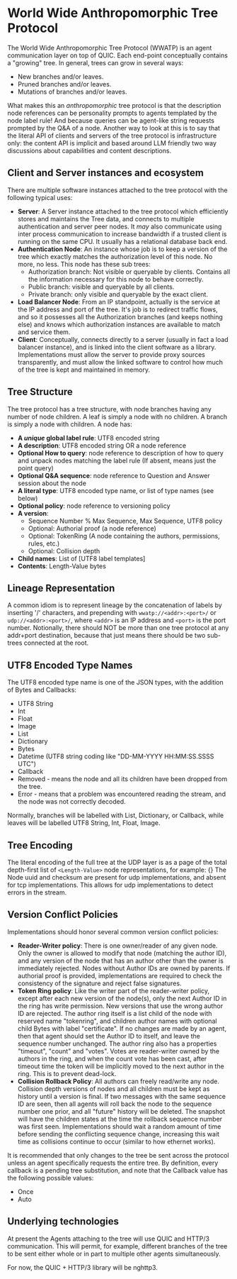 # World Wide Anthropomorphic Tree Protocol

The World Wide Anthropomorphic Tree Protocol (WWATP) is an agent communication layer on top of QUIC. Each end-point conceptually contains a "growing" tree. In general, trees can grow in several ways:
- New branches and/or leaves.
- Pruned branches and/or leaves.
- Mutations of branches and/or leaves.

What makes this an _anthropomorphic_ tree protocol is that the description node references can be personality prompts to agents templated by the node label rule! And because queries can be agent-like string requests prompted by the Q&A of a node. Another way to look at this is to say that the literal API of clients and servers of the tree protocol is infrastructure only: the content API is implicit and based around LLM friendly two way discussions about capabilities and content descriptions.

## Client and Server instances and ecosystem

There are multiple software instances attached to the tree protocol with the following typical uses:
- **Server**: A Server instance attached to the tree protocol which efficiently stores and maintains the Tree data, and connects to multiple authentication and server peer nodes. It _may_ also communicate using inter process communication to increase bandwidth if a trusted client is running on the same CPU.  It usually has a relational database back end.
- **Authentication Node**: An instance whose job is to keep a version of the tree which exactly matches the authorization level of this node. No more, no less. This node has these sub trees:
  - Authorization branch: Not visible or queryable by clients.  Contains all the information necessary for this node to behave correctly.
  - Public branch: visible and queryable by all clients.
  - Private branch: only visible and queryable by the exact client.
- **Load Balancer Node**: From an IP standpoint, actually is the service at the IP address and port of the tree.  It's job is to redirect traffic flows, and so it possesses all the Authorization branches (and keeps nothing else) and knows which authorization instances are available to match and service them.
- **Client**: Conceptually, connects directly to a server (usually in fact a load balancer instance), and is linked into the client software as a library. Implementations must allow the server to provide proxy sources transparently, and must allow the linked software to control how much of the tree is kept and maintained in memory. 

## Tree Structure

The tree protocol has a tree structure, with node branches having any number of node children. A leaf is simply a node with no children. A branch is simply a node with children. A node has:
- **A _unique_ global label rule**: UTF8 encoded string
- **A description**: UTF8 encoded string OR a node reference
- **Optional How to query**: node reference to description of how to query and unpack nodes matching the label rule (If absent, means just the point query)
- **Optional Q&A sequence**: node reference to Question and Answer session about the node
- **A literal type**: UTF8 encoded type name, or list of type names (see below)
- **Optional policy**: node reference to versioning policy
- **A version**:
  - Sequence Number % Max Sequence, Max Sequence, UTF8 policy
  - Optional: Authorial proof (a node reference)
  - Optional: TokenRing (A node containing the authors, permissions, rules, etc.)
  - Optional: Collision depth
- **Child names**: List of [UTF8 label templates]
- **Contents**: Length-Value bytes

## Lineage Representation

A common idiom is to represent lineage by the concatenation of labels by inserting '/' characters, and prepending with `wwatp://<addr>:<port>/` or `udp://<addr>:<port>/`, where `<addr>` is an IP address and `<port>` is the port number. Notionally, there should NOT be more than one tree protocol at any addr+port destination, because that just means there should be two sub-trees connected at the root.

## UTF8 Encoded Type Names

The UTF8 encoded type name is one of the JSON types, with the addition of Bytes and Callbacks:
- UTF8 String
- Int
- Float
- Image
- List
- Dictionary
- Bytes
- Datetime (UTF8 string coding like "DD-MM-YYYY HH:MM:SS.SSSS UTC")
- Callback
- Removed - means the node and all its children have been dropped from the tree.
- Error - means that a problem was encountered reading the stream, and the node was not correctly decoded.

Normally, branches will be labelled with List, Dictionary, or Callback, while leaves will be labelled UTF8 String, Int, Float, Image.

## Tree Encoding

The literal encoding of the full tree at the UDP layer is as a page of the total depth-first list of `<Length-Value>` node representations, for example:
{<Node uuid><Node checksum>}<Node label><Node description><Node type><Node version><Node child names><Node contents>
The Node uuid and checksum are present for udp implementations, and absent for tcp implementations. This allows for udp implementations to detect errors in the stream.

## Version Conflict Policies

Implementations should honor several common version conflict policies:
- **Reader-Writer policy**: There is one owner/reader of any given node. Only the owner is allowed to modify that node (matching the author ID), and any version of the node that has an author other than the owner is immediately rejected. Nodes without Author IDs are owned by parents. If authorial proof is provided, implementations are required to check the consistency of the signature and reject false signatures.
- **Token Ring policy**: Like the writer part of the reader-writer policy, except after each new version of the node(s), only the next Author ID in the ring has write permission. New versions that use the wrong author ID are rejected. The author ring itself is a list child of the node with reserved name "tokenring", and children author names with optional child Bytes with label "certificate". If no changes are made by an agent, then that agent should set the Author ID to itself, and leave the sequence number unchanged. The author ring also has a properties "timeout", "count" and "votes". Votes are reader-writer owned by the authors in the ring, and when the count vote has been cast, after timeout time the token will be implicitly moved to the next author in the ring. This is to prevent dead-lock.
- **Collision Rollback Policy**: All authors can freely read/write any node. Collision depth versions of nodes and all children must be kept as history until a version is final. If two messages with the same sequence ID are seen, then all agents will roll back the node to the sequence number one prior, and all "future" history will be deleted. The snapshot will have the children states at the time the rollback sequence number was first seen. Implementations should wait a random amount of time before sending the conflicting sequence change, increasing this wait time as collisions continue to occur (similar to how ethernet works).

It is recommended that only changes to the tree be sent across the protocol unless an agent specifically requests the entire tree. By definition, every callback is a pending tree substitution, and note that the Callback value has the following possible values:
- Once
- Auto

## Underlying technologies

At present the Agents attaching to the tree will use QUIC and HTTP/3 communication.  This will permit, for example, different branches of the tree to be sent either whole or in part to multiple other agents simultaneously.

For now, the QUIC + HTTP/3 library will be nghttp3.